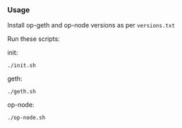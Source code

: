 ### Usage

Install op-geth and op-node versions as per `versions.txt`

Run these scripts:

init:

```
./init.sh
```

geth:

```
./geth.sh
```

op-node:

```
./op-node.sh
```

